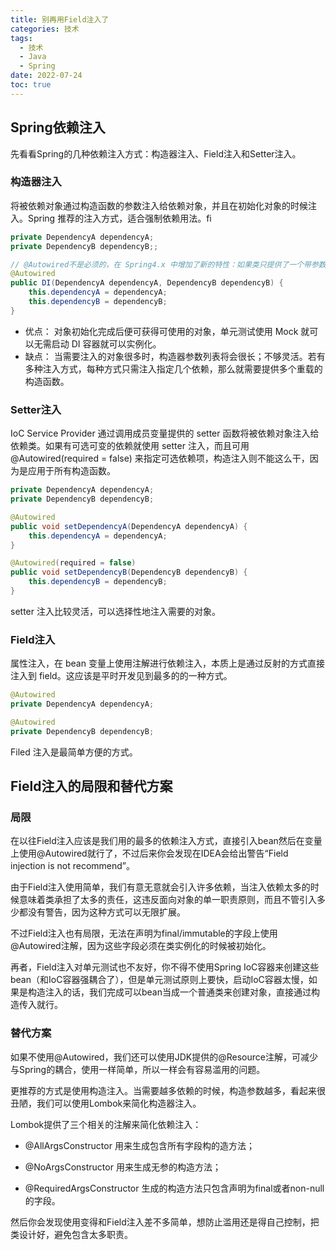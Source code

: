 ```yaml
---
title: 别再用Field注入了
categories: 技术
tags: 
  - 技术
  - Java
  - Spring
date: 2022-07-24
toc: true
---
```


## Spring依赖注入

先看看Spring的几种依赖注入方式：构造器注入、Field注入和Setter注入。

### 构造器注入

将被依赖对象通过构造函数的参数注入给依赖对象，并且在初始化对象的时候注入。Spring 推荐的注入方式，适合强制依赖用法。fi

```java
private DependencyA dependencyA;
private DependencyB dependencyB;;

// @Autowired不是必须的，在 Spring4.x 中增加了新的特性：如果类只提供了一个带参数的构造方法，则不需要对对其内部的属性写 @Autowired 注解，Spring 会自动为你注入属性。
@Autowired
public DI(DependencyA dependencyA, DependencyB dependencyB) {
    this.dependencyA = dependencyA;
    this.dependencyB = dependencyB;
}
```

- 优点： 对象初始化完成后便可获得可使用的对象，单元测试使用 Mock 就可以无需启动 DI 容器就可以实例化。
- 缺点： 当需要注入的对象很多时，构造器参数列表将会很长；不够灵活。若有多种注入方式，每种方式只需注入指定几个依赖，那么就需要提供多个重载的构造函数。

### Setter注入

IoC Service Provider 通过调用成员变量提供的 setter 函数将被依赖对象注入给依赖类。如果有可选可变的依赖就使用 setter 注入，而且可用 @Autowired(required = false) 来指定可选依赖项，构造注入则不能这么干，因为是应用于所有构造函数。

```java
private DependencyA dependencyA;
private DependencyB dependencyB;

@Autowired
public void setDependencyA(DependencyA dependencyA) {
    this.dependencyA = dependencyA;
}

@Autowired(required = false)
public void setDependencyB(DependencyB dependencyB) {
    this.dependencyB = dependencyB;
}
```

setter 注入比较灵活，可以选择性地注入需要的对象。

### Field注入

属性注入，在 bean 变量上使用注解进行依赖注入，本质上是通过反射的方式直接注入到 field。这应该是平时开发见到最多的的一种方式。

```java
@Autowired
private DependencyA dependencyA;

@Autowired
private DependencyB dependencyB;
```

Filed 注入是最简单方便的方式。

## Field注入的局限和替代方案

### 局限

在以往Field注入应该是我们用的最多的依赖注入方式，直接引入bean然后在变量上使用@Autowired就行了，不过后来你会发现在IDEA会给出警告“Field injection is not recommend”。

由于Field注入使用简单，我们有意无意就会引入许多依赖，当注入依赖太多的时候意味着类承担了太多的责任，这违反面向对象的单一职责原则，而且不管引入多少都没有警告，因为这种方式可以无限扩展。

不过Field注入也有局限，无法在声明为final/immutable的字段上使用@Autowired注解，因为这些字段必须在类实例化的时候被初始化。

再者，Field注入对单元测试也不友好，你不得不使用Spring IoC容器来创建这些bean（和IoC容器强耦合了），但是单元测试原则上要快，启动IoC容器太慢，如果是构造注入的话，我们完成可以bean当成一个普通类来创建对象，直接通过构造传入就行。

### 替代方案

如果不使用@Autowired，我们还可以使用JDK提供的@Resource注解，可减少与Spring的耦合，使用一样简单，所以一样会有容易滥用的问题。

更推荐的方式是使用构造注入。当需要越多依赖的时候，构造参数越多，看起来很丑陋，我们可以使用Lombok来简化构造器注入。

Lombok提供了三个相关的注解来简化依赖注入：

- @AllArgsConstructor 用来生成包含所有字段构的造方法；

- @NoArgsConstructor 用来生成无参的构造方法；

- @RequiredArgsConstructor 生成的构造方法只包含声明为final或者non-null的字段。

然后你会发现使用变得和Field注入差不多简单，想防止滥用还是得自己控制，把类设计好，避免包含太多职责。


